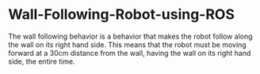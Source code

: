 # Wall-Following-Robot-using-ROS
The wall following behavior is a behavior that makes the robot follow along the wall on its right hand side. This means that the robot must be moving forward at a 30cm distance from the wall, having the wall on its right hand side, the entire time.
